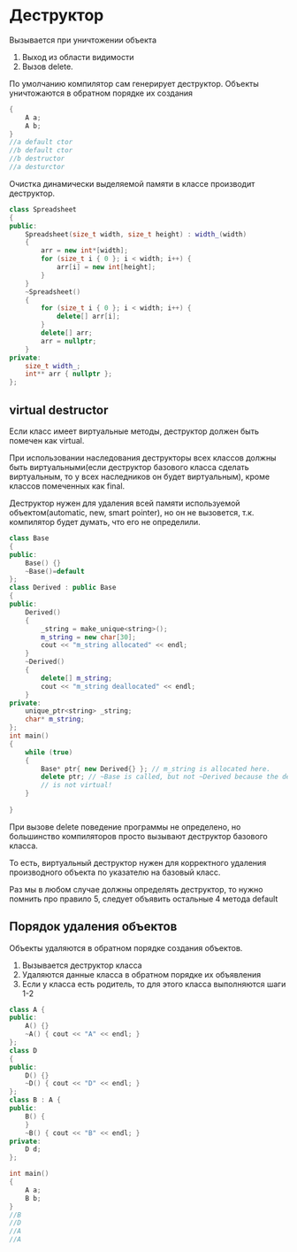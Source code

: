 # Деструктор
Вызывается при уничтожении объекта
1. Выход из области видимости
2. Вызов delete.

По умолчанию компилятор сам генерирует деструктор. Объекты уничтожаются в обратном порядке их создания

```cpp
{
	A a;
	A b;
}
//a default ctor
//b default ctor
//b destructor
//a desturctor
```

Очистка динамически выделяемой памяти в классе производит деструктор.

```cpp
class Spreadsheet
{
public:
	Spreadsheet(size_t width, size_t height) : width_(width)
	{
		arr = new int*[width];
		for (size_t i { 0 }; i < width; i++) {
			arr[i] = new int[height];
		}
	}
	~Spreadsheet()
	{
		for (size_t i { 0 }; i < width; i++) {
			delete[] arr[i];
		}
		delete[] arr;
		arr = nullptr;
	}
private:
	size_t width_;
	int** arr { nullptr };
};
```


## virtual destructor
Если класс имеет виртуальные методы, деструктор должен быть помечен как virtual.

При использовании наследования деструкторы всех классов должны быть виртуальными(если деструктор базового класса сделать виртуальным, то у всех наследников он будет виртуальным), кроме классов помеченных как final.

Деструктор нужен для удаления всей памяти используемой объектом(automatic, new, smart pointer), но он не вызовется, т.к. компилятор будет думать, что его не определили.

```cpp
class Base
{
public:
	Base() {}
	~Base()=default
};
class Derived : public Base
{
public:
	Derived()
	{
		_string = make_unique<string>();
		m_string = new char[30];
		cout << "m_string allocated" << endl;
	}
	~Derived()
	{
		delete[] m_string;
		cout << "m_string deallocated" << endl;
	}
private:
	unique_ptr<string> _string;
	char* m_string;
};
int main()
{
	while (true)
	{
		Base* ptr{ new Derived{} }; // m_string is allocated here.
		delete ptr; // ~Base is called, but not ~Derived because the destructor
		// is not virtual!
	}
	
}
```

При вызове delete поведение программы не определено, но большинство компиляторов просто вызывают деструктор базового класса.

То есть, виртуальный деструктор нужен для корректного удаления производного объекта по указателю на базовый класс.

Раз мы в любом случае должны определять деструктор, то нужно помнить про правило 5, следует объявить остальные 4 метода default

## Порядок удаления объектов
Объекты удаляются в обратном порядке создания объектов.

1. Вызывается деструктор класса
2. Удаляются данные класса в обратном порядке их объявления
3. Если у класса есть родитель, то для этого класса выполняются шаги 1-2

```cpp
class A {
public:
	A() {}
	~A() { cout << "A" << endl; }
};
class D
{
public:
	D() {}
	~D() { cout << "D" << endl; }
};
class B : A {
public:
	B() { 
	}
	~B() { cout << "B" << endl; }
private:
	D d;
};

int main()
{
	A a;
	B b;
}
//B
//D
//A
//A
```